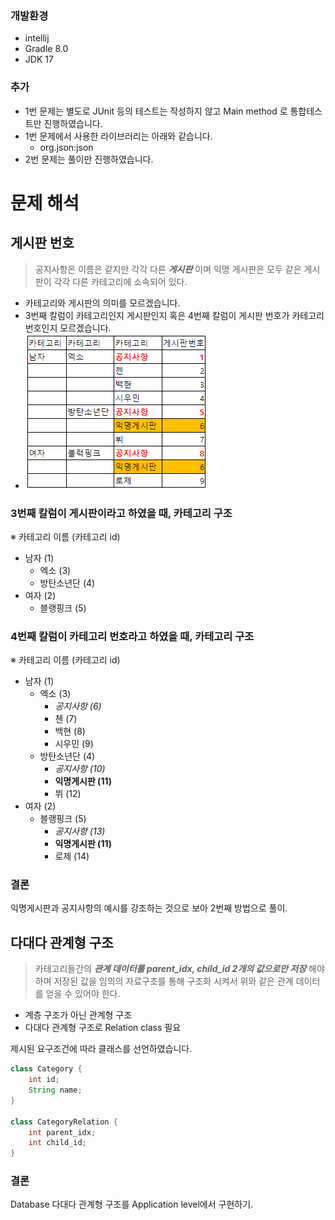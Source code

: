 ### 개발환경

- intellij
- Gradle 8.0
- JDK 17

### 추가

- 1번 문제는 별도로 JUnit 등의 테스트는 작성하지 않고 Main method 로 통합테스트만 진행하였습니다.
- 1번 문제에서 사용한 라이브러리는 아래와 같습니다.
    - org.json:json
- 2번 문제는 풀이만 진행하였습니다.

# 문제 해석

## 게시판 번호

> 공지사항은 이름은 같지만 각각 다른 ___게시판___ 이며 익명 게시판은 모두 같은 게시판이 각각 다른 카테고리에 소속되어 있다.

- 카테고리와 게시판의 의미를 모르겠습니다.
- 3번째 칼럼이 카테고리인지 게시판인지 혹은 4번째 칼럼이 게시판 번호가 카테고리 번호인지 모르겠습니다.
- ![sample](src/main/resources/assets/sample.png)

### 3번째 칼럼이 게시판이라고 하였을 때, 카테고리 구조

※ 카테고리 이름 (카테고리 id)

- 남자 (1)
    - 엑소 (3)
    - 방탄소년단 (4)
- 여자 (2)
    - 블랭핑크 (5)

### 4번째 칼럼이 카테고리 번호라고 하였을 때, 카테고리 구조

※ 카테고리 이름 (카테고리 id)

- 남자 (1)
    - 엑소 (3)
        - _공지사항 (6)_
        - 첸 (7)
        - 백현 (8)
        - 시우민 (9)
    - 방탄소년단 (4)
        - _공지사항 (10)_
        - **익명게시판 (11)**
        - 뷔 (12)
- 여자 (2)
    - 블랭핑크 (5)
        - _공지사항 (13)_
        - **익명게시판 (11)**
        - 로제 (14)

### 결론

익명게시판과 공지사항의 예시를 강조하는 것으로 보아 2번째 방법으로 풀이.

## 다대다 관계형 구조

> 카테고리들간의 ___관계 데이터를 parent_idx, child_id 2개의 값으로만 저장___ 해야 하며 저장된 값을 임의의 자료구조를 통해 구조화 시켜서 위와 같은 관계 데이터를 얻을 수 있어야 한다.

- 계층 구조가 아닌 관계형 구조
- 다대다 관계형 구조로 Relation class 필요

제시된 요구조건에 따라 클래스를 선언하였습니다.

```java
class Category {
    int id;
    String name;
}

class CategoryRelation {
    int parent_idx;
    int child_id;
}
```

### 결론

Database 다대다 관계형 구조를 Application level에서 구현하기.

